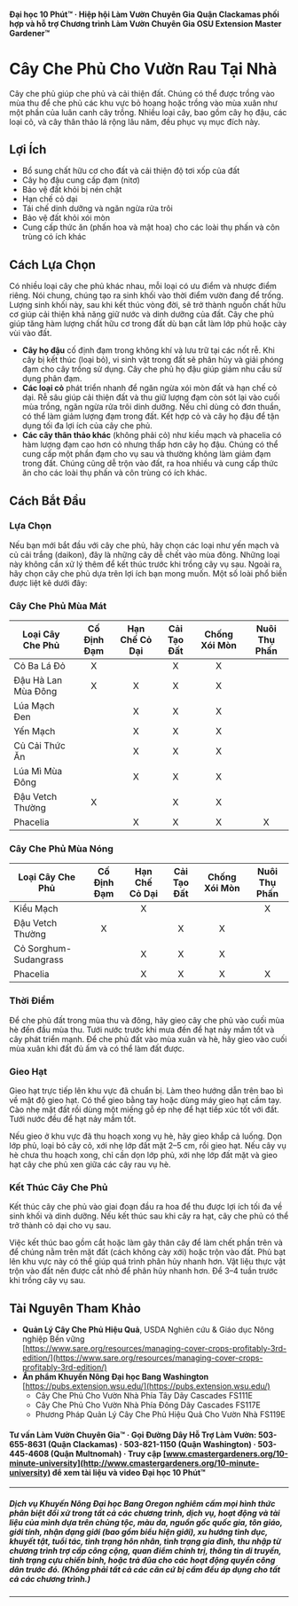 #### Đại học 10 Phút™ · Hiệp hội Làm Vườn Chuyên Gia Quận Clackamas phối hợp và hỗ trợ Chương trình Làm Vườn Chuyên Gia OSU Extension Master Gardener™

# Cây Che Phủ Cho Vườn Rau Tại Nhà

Cây che phủ giúp che phủ và cải thiện đất. Chúng có thể được trồng vào mùa thu để che phủ các khu vực bỏ hoang hoặc trồng vào mùa xuân như một phần của luân canh cây trồng. Nhiều loại cây, bao gồm cây họ đậu, các loại cỏ, và cây thân thảo lá rộng lâu năm, đều phục vụ mục đích này.

## Lợi Ích

- Bổ sung chất hữu cơ cho đất và cải thiện độ tơi xốp của đất
- Cây họ đậu cung cấp đạm (nitơ)
- Bảo vệ đất khỏi bị nén chặt
- Hạn chế cỏ dại
- Tái chế dinh dưỡng và ngăn ngừa rửa trôi
- Bảo vệ đất khỏi xói mòn
- Cung cấp thức ăn (phấn hoa và mật hoa) cho các loài thụ phấn và côn trùng có ích khác

## Cách Lựa Chọn

Có nhiều loại cây che phủ khác nhau, mỗi loại có ưu điểm và nhược điểm riêng. Nói chung, chúng tạo ra sinh khối vào thời điểm vườn đang để trống. Lượng sinh khối này, sau khi kết thúc vòng đời, sẽ trở thành nguồn chất hữu cơ giúp cải thiện khả năng giữ nước và dinh dưỡng của đất. Cây che phủ giúp tăng hàm lượng chất hữu cơ trong đất dù bạn cắt làm lớp phủ hoặc cày vùi vào đất.

- **Cây họ đậu** cố định đạm trong không khí và lưu trữ tại các nốt rễ. Khi cây bị kết thúc (loại bỏ), vi sinh vật trong đất sẽ phân hủy và giải phóng đạm cho cây trồng sử dụng. Cây che phủ họ đậu giúp giảm nhu cầu sử dụng phân đạm.
- **Các loại cỏ** phát triển nhanh để ngăn ngừa xói mòn đất và hạn chế cỏ dại. Rễ sâu giúp cải thiện đất và thu giữ lượng đạm còn sót lại vào cuối mùa trồng, ngăn ngừa rửa trôi dinh dưỡng. Nếu chỉ dùng cỏ đơn thuần, có thể làm giảm lượng đạm trong đất. Kết hợp cỏ và cây họ đậu để tận dụng tối đa lợi ích của cây che phủ.
- **Các cây thân thảo khác** (không phải cỏ) như kiều mạch và phacelia có hàm lượng đạm cao hơn cỏ nhưng thấp hơn cây họ đậu. Chúng có thể cung cấp một phần đạm cho vụ sau và thường không làm giảm đạm trong đất. Chúng cũng dễ trộn vào đất, ra hoa nhiều và cung cấp thức ăn cho các loài thụ phấn và côn trùng có ích khác.

## Cách Bắt Đầu

### Lựa Chọn

Nếu bạn mới bắt đầu với cây che phủ, hãy chọn các loại như yến mạch và củ cải trắng (daikon), đây là những cây dễ chết vào mùa đông. Những loại này không cần xử lý thêm để kết thúc trước khi trồng cây vụ sau. Ngoài ra, hãy chọn cây che phủ dựa trên lợi ích bạn mong muốn. Một số loài phổ biến được liệt kê dưới đây:

### Cây Che Phủ Mùa Mát

| Loại Cây Che Phủ     | Cố Định Đạm | Hạn Chế Cỏ Dại | Cải Tạo Đất | Chống Xói Mòn | Nuôi Thụ Phấn |
|----------------------|:-----------:|:--------------:|:-----------:|:-------------:|:-------------:|
| Cỏ Ba Lá Đỏ          | X           |                | X           | X             |               |
| Đậu Hà Lan Mùa Đông  | X           | X              | X           | X             |               |
| Lúa Mạch Đen         |             | X              | X           | X             |               |
| Yến Mạch             |             | X              | X           | X             |               |
| Củ Cải Thức Ăn       |             | X              | X           | X             |               |
| Lúa Mì Mùa Đông      |             | X              | X           | X             |               |
| Đậu Vetch Thường     | X           |                | X           | X             |               |
| Phacelia             |             | X              | X           | X             | X             |

### Cây Che Phủ Mùa Nóng

| Loại Cây Che Phủ     | Cố Định Đạm | Hạn Chế Cỏ Dại | Cải Tạo Đất | Chống Xói Mòn | Nuôi Thụ Phấn |
|----------------------|:-----------:|:--------------:|:-----------:|:-------------:|:-------------:|
| Kiều Mạch            |             | X              |             |               | X             |
| Đậu Vetch Thường     | X           |                | X           | X             |               |
| Cỏ Sorghum-Sudangrass|             | X              | X           | X             |               |
| Phacelia             |             | X              | X           | X             | X             |

### Thời Điểm

Để che phủ đất trong mùa thu và đông, hãy gieo cây che phủ vào cuối mùa hè đến đầu mùa thu. Tưới nước trước khi mưa đến để hạt nảy mầm tốt và cây phát triển mạnh. Để che phủ đất vào mùa xuân và hè, hãy gieo vào cuối mùa xuân khi đất đủ ấm và có thể làm đất được.

### Gieo Hạt

Gieo hạt trực tiếp lên khu vực đã chuẩn bị. Làm theo hướng dẫn trên bao bì về mật độ gieo hạt. Có thể gieo bằng tay hoặc dùng máy gieo hạt cầm tay. Cào nhẹ mặt đất rồi dùng một miếng gỗ ép nhẹ để hạt tiếp xúc tốt với đất. Tưới nước đều để hạt nảy mầm tốt.

Nếu gieo ở khu vực đã thu hoạch xong vụ hè, hãy gieo khắp cả luống. Dọn lớp phủ, loại bỏ cây cỏ, xới nhẹ lớp đất mặt 2–5 cm, rồi gieo hạt. Nếu cây vụ hè chưa thu hoạch xong, chỉ cần dọn lớp phủ, xới nhẹ lớp đất mặt và gieo hạt cây che phủ xen giữa các cây rau vụ hè.

### Kết Thúc Cây Che Phủ

Kết thúc cây che phủ vào giai đoạn đầu ra hoa để thu được lợi ích tối đa về sinh khối và dinh dưỡng. Nếu kết thúc sau khi cây ra hạt, cây che phủ có thể trở thành cỏ dại cho vụ sau.

Việc kết thúc bao gồm cắt hoặc làm gãy thân cây để làm chết phần trên và để chúng nằm trên mặt đất (cách không cày xới) hoặc trộn vào đất. Phủ bạt lên khu vực này có thể giúp quá trình phân hủy nhanh hơn. Vật liệu thực vật trộn vào đất nên được cắt nhỏ để phân hủy nhanh hơn. Để 3–4 tuần trước khi trồng cây vụ sau.

## Tài Nguyên Tham Khảo

- **Quản Lý Cây Che Phủ Hiệu Quả**, USDA Nghiên cứu & Giáo dục Nông nghiệp Bền vững  
  [https://www.sare.org/resources/managing-cover-crops-profitably-3rd-edition/](https://www.sare.org/resources/managing-cover-crops-profitably-3rd-edition/)
- **Ấn phẩm Khuyến Nông Đại học Bang Washington**  
  [https://pubs.extension.wsu.edu/](https://pubs.extension.wsu.edu/)
    - Cây Che Phủ Cho Vườn Nhà Phía Tây Dãy Cascades FS111E
    - Cây Che Phủ Cho Vườn Nhà Phía Đông Dãy Cascades FS117E
    - Phương Pháp Quản Lý Cây Che Phủ Hiệu Quả Cho Vườn Nhà FS119E

#### Tư vấn Làm Vườn Chuyên Gia™ · Gọi Đường Dây Hỗ Trợ Làm Vườn: 503-655-8631 (Quận Clackamas) · 503-821-1150 (Quận Washington) · 503-445-4608 (Quận Multnomah) · Truy cập [www.cmastergardeners.org/10-minute-university](http://www.cmastergardeners.org/10-minute-university) để xem tài liệu và video Đại học 10 Phút™

---

##### Dịch vụ Khuyến Nông Đại học Bang Oregon nghiêm cấm mọi hình thức phân biệt đối xử trong tất cả các chương trình, dịch vụ, hoạt động và tài liệu của mình dựa trên chủng tộc, màu da, nguồn gốc quốc gia, tôn giáo, giới tính, nhận dạng giới (bao gồm biểu hiện giới), xu hướng tình dục, khuyết tật, tuổi tác, tình trạng hôn nhân, tình trạng gia đình, thu nhập từ chương trình trợ cấp công cộng, quan điểm chính trị, thông tin di truyền, tình trạng cựu chiến binh, hoặc trả đũa cho các hoạt động quyền công dân trước đó. (Không phải tất cả các căn cứ bị cấm đều áp dụng cho tất cả các chương trình.)
---